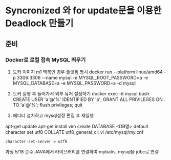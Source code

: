 # Syncronized 와 for update문을 이용한 Deadlock 만들기

## 준비

### Docker로 로컬 접속 MySQL 띄우기

1. 도커 이미지 m1 맥북인 경우 플랫폼 명시
docker run --platform linux/amd64 -p 3306:3306 --name mysql -e MYSQL_ROOT_PASSWORD=a -e MYSQL_DATABASE=a -e MYSQL_PASSWORD=a -d mysql

2. 도커 실행 후 들어가서 외부 유저 설정하기
docker exec -it mysql bash
CREATE USER 'a'@'%' IDENTIFIED BY 'a';
GRANT ALL PRIVILEGES ON *.* TO 'a'@'%';
flush privileges;
quit

3. 에디터 설치하고 mysql설정 편집 후 재실행

apt-get update
apt-get install vim
create DATABASE <DB명> default character set utf8 COLLATE utf8_general_ci;
vi /etc/mysql/my.cnf
```
character-set-server = utf8
```

과정
5/18 순수 JAVA에서 라이브러리를 연결하여 mybatis, mysql을 jdbc로 연결

